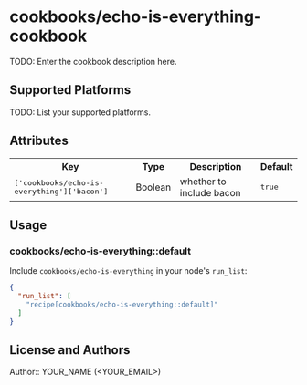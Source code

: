 # cookbooks/echo-is-everything-cookbook

TODO: Enter the cookbook description here.

## Supported Platforms

TODO: List your supported platforms.

## Attributes

<table>
  <tr>
    <th>Key</th>
    <th>Type</th>
    <th>Description</th>
    <th>Default</th>
  </tr>
  <tr>
    <td><tt>['cookbooks/echo-is-everything']['bacon']</tt></td>
    <td>Boolean</td>
    <td>whether to include bacon</td>
    <td><tt>true</tt></td>
  </tr>
</table>

## Usage

### cookbooks/echo-is-everything::default

Include `cookbooks/echo-is-everything` in your node's `run_list`:

```json
{
  "run_list": [
    "recipe[cookbooks/echo-is-everything::default]"
  ]
}
```

## License and Authors

Author:: YOUR_NAME (<YOUR_EMAIL>)
